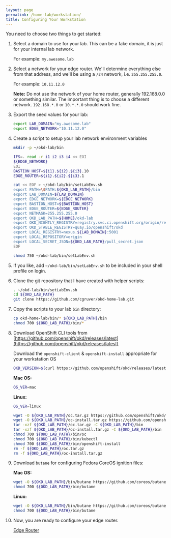```yaml
---
layout: page
permalink: /home-lab/workstation/
title: Configuring Your Workstation
---
```


You need to choose two things to get started:

1. Select a domain to use for your lab.  This can be a fake domain, it is just for your internal lab network.

   For example: `my.awesome.lab`

1. Select a network for your edge router.  We'll determine everything else from that address, and we'll be using a `/24` network, i.e. `255.255.255.0`.

   For example: `10.11.12.0`

   __Note:__ Do not use the network of your home router, generally 192.168.0.0 or something similar.  The important thing is to choose a different network.  `192.168.*.0` or `10.*.*.0` should work fine.

1. Export the seed values for your lab:

   ```bash
   export LAB_DOMAIN="my.awesome.lab"
   export EDGE_NETWORK="10.11.12.0"
   ```

1. Create a script to setup your lab network environment variables

   ```bash
   mkdir -p ~/okd-lab/bin

   IFS=. read -r i1 i2 i3 i4 << EOI
   ${EDGE_NETWORK}
   EOI
   BASTION_HOST=${i1}.${i2}.${i3}.10
   EDGE_ROUTER=${i1}.${i2}.${i3}.1

   cat << EOF > ~/okd-lab/bin/setLabEnv.sh
   export PATH=\$PATH:${OKD_LAB_PATH}/bin
   export LAB_DOMAIN=${LAB_DOMAIN}
   export EDGE_NETWORK=${EDGE_NETWORK}
   export BASTION_HOST=${BASTION_HOST}
   export EDGE_ROUTER=${EDGE_ROUTER}
   export NETMASK=255.255.255.0
   export OKD_LAB_PATH=${HOME}/okd-lab
   export OKD_NIGHTLY_REGISTRY=registry.svc.ci.openshift.org/origin/release
   export OKD_STABLE_REGISTRY=quay.io/openshift/okd
   export LOCAL_REGISTRY=nexus.${LAB_DOMAIN}:5001
   export LOCAL_REPOSITORY=origin
   export LOCAL_SECRET_JSON=${OKD_LAB_PATH}/pull_secret.json
   EOF

   chmod 750 ~/okd-lab/bin/setLabEnv.sh
   ```

1. If you like, add `~/okd-lab/bin/setLabEnv.sh` to be included in your shell profile on login.

1. Clone the git repository that I have created with helper scripts:

   ```bash
   . ~/okd-lab/bin/setLabEnv.sh
   cd ${OKD_LAB_PATH}
   git clone https://github.com/cgruver/okd-home-lab.git
   ```

1. Copy the scripts to your lab `bin` directory:

   ```bash
   cp okd-home-lab/bin/* ${OKD_LAB_PATH}/bin
   chmod 700 ${OKD_LAB_PATH}/bin/*
   ```

1. Download OpenShift CLI tools from [https://github.com/openshift/okd/releases/latest](https://github.com/openshift/okd/releases/latest)

   Download the `openshift-client` & `openshift-install` appropriate for your workstation OS

   ```bash
   OKD_VERSION=$(curl https://github.com/openshift/okd/releases/latest | cut -d"/" -f8 | cut -d\" -f1)
   ```

   __Mac OS:__

   ```bash
   OS_VER=mac
   ```

   __Linux:__

   ```bash
   OS_VER=linux
   ```

   ```bash
   wget -O ${OKD_LAB_PATH}/oc.tar.gz https://github.com/openshift/okd/releases/download/${OKD_VERSION}/openshift-client-${OS_VER}-${OKD_VERSION}.tar.gz
   wget -O ${OKD_LAB_PATH}/oc-install.tar.gz https://github.com/openshift/okd/releases/download/${OKD_VERSION}/openshift-install-${OS_VER}-${OKD_VERSION}.tar.gz
   tar -xzf ${OKD_LAB_PATH}/oc.tar.gz -C ${OKD_LAB_PATH}/bin
   tar -xzf ${OKD_LAB_PATH}/oc-install.tar.gz -C ${OKD_LAB_PATH}/bin
   chmod 700 ${OKD_LAB_PATH}/bin/oc
   chmod 700 ${OKD_LAB_PATH}/bin/kubectl
   chmod 700 ${OKD_LAB_PATH}/bin/openshift-install
   rm -f ${OKD_LAB_PATH}/oc.tar.gz
   rm -f ${OKD_LAB_PATH}/oc-install.tar.gz
   ```

1. Download `butane` for configuring Fedora CoreOS ignition files:

   __Mac OS:__

   ```bash
   wget -O ${OKD_LAB_PATH}/bin/butane https://github.com/coreos/butane/releases/download/v0.7.0/fcct-x86_64-apple-darwin
   chmod 700 ${OKD_LAB_PATH}/bin/butane
   ```

   __Linux:__

   ```bash
   wget -O ${OKD_LAB_PATH}/bin/butane https://github.com/coreos/butane/releases/download/v0.7.0/fcct-x86_64-unknown-linux-gnu
   chmod 700 ${OKD_LAB_PATH}/bin/butane
   ```

1. Now, you are ready to configure your edge router.

   [Edge Router](/home-lab/edge-router)
